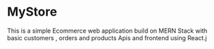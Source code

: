 # MyStore
This is a simple Ecommerce web application build on MERN Stack with basic customers , orders and products Apis and frontend using React.j
